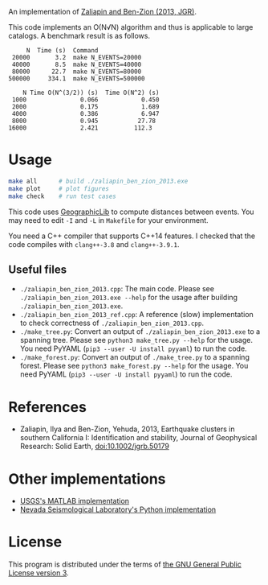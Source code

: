 An implementation of [Zaliapin and Ben-Zion (2013, JGR)](http://doi.wiley.com/10.1002/jgrb.50179).

This code implements an O(N√N) algorithm and thus is applicable to large catalogs.
A benchmark result is as follows.

```
     N  Time (s)  Command
 20000       3.2  make N_EVENTS=20000
 40000       8.5  make N_EVENTS=40000
 80000      22.7  make N_EVENTS=80000
500000     334.1  make N_EVENTS=500000
```

```
    N Time O(N^(3/2)) (s)  Time O(N^2) (s)
 1000               0.066            0.450
 2000               0.175            1.689
 4000               0.386            6.947
 8000               0.945           27.78
16000               2.421          112.3
```

# Usage

```bash
make all      # build ./zaliapin_ben_zion_2013.exe
make plot     # plot figures
make check    # run test cases
```

This code uses [GeographicLib](http://geographiclib.sourceforge.net/) to compute distances between events.
You may need to edit `-I` and `-L` in `Makefile` for your environment.

You need a C++ compiler that supports C++14 features.
I checked that the code compiles with `clang++-3.8` and `clang++-3.9.1`.

## Useful files

- `./zaliapin_ben_zion_2013.cpp`: The main code.
    Please see `./zaliapin_ben_zion_2013.exe --help` for the usage after building `./zaliapin_ben_zion_2013.exe`.
- `./zaliapin_ben_zion_2013_ref.cpp`: A reference (slow) implementation to check correctness of `./zaliapin_ben_zion_2013.cpp`.
- `./make_tree.py`: Convert an output of `./zaliapin_ben_zion_2013.exe` to a spanning tree.
    Please see `python3 make_tree.py --help` for the usage.
    You need PyYAML (`pip3 --user -U install pyyaml`) to run the code.
- `./make_forest.py`: Convert an output of `./make_tree.py` to a spanning forest.
    Please see `python3 make_forest.py --help` for the usage.
    You need PyYAML (`pip3 --user -U install pyyaml`) to run the code.

# References

- Zaliapin, Ilya and Ben-Zion, Yehuda, 2013, Earthquake clusters in southern California I: Identification and stability, Journal of Geophysical Research: Solid Earth, [doi:10.1002/jgrb.50179](https://dx.doi.org/10.1002/jgrb.50179)

# Other implementations

- [USGS's MATLAB implementation](https://github.com/usgs/CatStat/blob/e474632893b36021ee3ea67831346c9cd91fa377/QCreport/Cluster_Detection.m)
- [Nevada Seismological Laboratory's Python implementation](https://github.com/NVSeismoLab/eqclustering)

# License

This program is distributed under the terms of [the GNU General Public License version 3](https://www.gnu.org/licenses/gpl-3.0.txt).
